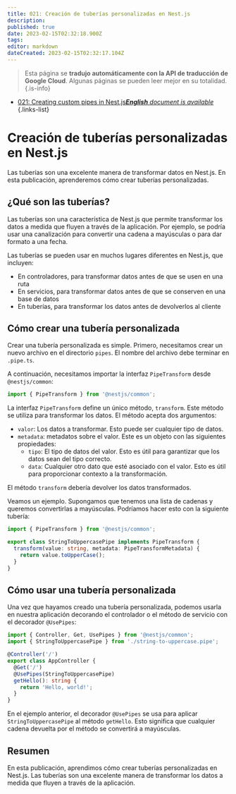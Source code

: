 ```yaml
---
title: 021: Creación de tuberías personalizadas en Nest.js
description: 
published: true
date: 2023-02-15T02:32:18.900Z
tags: 
editor: markdown
dateCreated: 2023-02-15T02:32:17.104Z
---
```


> Esta página se **tradujo automáticamente con la API de traducción de Google Cloud**.
Algunas páginas se pueden leer mejor en su totalidad.{.is-info}



- [021: Creating custom pipes in Nest.js***English** document is available*](/en/Knowledge-base/Nest-js/Learning/021-creating-custom-pipes-in-nest-js)
{.links-list}


# Creación de tuberías personalizadas en Nest.js

Las tuberías son una excelente manera de transformar datos en Nest.js. En esta publicación, aprenderemos cómo crear tuberías personalizadas.

## ¿Qué son las tuberías?

Las tuberías son una característica de Nest.js que permite transformar los datos a medida que fluyen a través de la aplicación. Por ejemplo, se podría usar una canalización para convertir una cadena a mayúsculas o para dar formato a una fecha.

Las tuberías se pueden usar en muchos lugares diferentes en Nest.js, que incluyen:

- En controladores, para transformar datos antes de que se usen en una ruta
- En servicios, para transformar datos antes de que se conserven en una base de datos
- En tuberías, para transformar los datos antes de devolverlos al cliente

## Cómo crear una tubería personalizada

Crear una tubería personalizada es simple. Primero, necesitamos crear un nuevo archivo en el directorio `pipes`. El nombre del archivo debe terminar en `.pipe.ts`.

A continuación, necesitamos importar la interfaz `PipeTransform` desde `@nestjs/common`:

```typescript
import { PipeTransform } from '@nestjs/common';
```

La interfaz `PipeTransform` define un único método, `transform`. Este método se utiliza para transformar los datos. El método acepta dos argumentos:

- `valor`: Los datos a transformar. Esto puede ser cualquier tipo de datos.
- `metadata`: metadatos sobre el valor. Este es un objeto con las siguientes propiedades:
  - `tipo`: El tipo de datos del valor. Esto es útil para garantizar que los datos sean del tipo correcto.
  - `data`: Cualquier otro dato que esté asociado con el valor. Esto es útil para proporcionar contexto a la transformación.

El método `transform` debería devolver los datos transformados.

Veamos un ejemplo. Supongamos que tenemos una lista de cadenas y queremos convertirlas a mayúsculas. Podríamos hacer esto con la siguiente tubería:

```typescript
import { PipeTransform } from '@nestjs/common';

export class StringToUppercasePipe implements PipeTransform {
  transform(value: string, metadata: PipeTransformMetadata) {
    return value.toUpperCase();
  }
}
```

## Cómo usar una tubería personalizada

Una vez que hayamos creado una tubería personalizada, podemos usarla en nuestra aplicación decorando el controlador o el método de servicio con el decorador `@UsePipes`:

```typescript
import { Controller, Get, UsePipes } from '@nestjs/common';
import { StringToUppercasePipe } from './string-to-uppercase.pipe';

@Controller('/')
export class AppController {
  @Get('/')
  @UsePipes(StringToUppercasePipe)
  getHello(): string {
    return 'Hello, world!';
  }
}
```

En el ejemplo anterior, el decorador `@UsePipes` se usa para aplicar `StringToUppercasePipe` al método `getHello`. Esto significa que cualquier cadena devuelta por el método se convertirá a mayúsculas.

## Resumen

En esta publicación, aprendimos cómo crear tuberías personalizadas en Nest.js. Las tuberías son una excelente manera de transformar los datos a medida que fluyen a través de la aplicación.